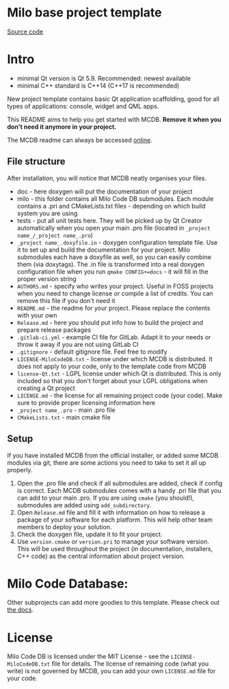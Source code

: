 # Milo base project template

[Source code](https://github.com/milosolutions/newprojecttemplate)

# Intro

* minimal Qt version is Qt 5.9. Recommended: newest available
* minimal C++ standard is C++14 (C++17 is recommended)

New project template contains basic Qt application scaffolding, good for
all types of applications: console, widget and QML apps.

This README aims to help you get started with MCDB.
**Remove it when you don't need it anymore in your project.**

The MCDB readme can always be accessed
[online](https://github.com/milosolutions/mwizardtemplate/blob/master/README.md).

## File structure

After installation, you will notice that MCDB neatly organises your files.

* doc - here doxygen will put the documentation of your project
* milo - this folder contains all Milo Code DB submodules. Each module contains
a .pri and CMakeLists.txt files - depending on which build system you are using
* tests - put all unit tests here. They will be picked up by Qt Creator
automatically when you open your main .pro file
(located in `_project name_/_project name_.pro`)
* `_project name_.doxyfile.in` - doxygen configuration template file. Use it to
set up and build the documentation for your project. Milo submodules each have a
doxyfile as well, so you can easily combine them (via doxytags).
The .in file is transformed into a real doxygen configuration file when you run
`qmake CONFIG+=docs` - it will fill in the proper version string
* `AUTHORS.md` - specify who writes your project. Useful in FOSS projects when
you need to change license or compile a list of credits. You can remove this
file if you don't need it
* `README.md` - the readme for your project. Please replace the contents
with your own
* `Release.md` - here you should put info how to build the project and prepare
release packages
* `.gitlab-ci.yml` - example CI file for GitLab. Adapt it to your needs or throw
it away if you are not using GitLab CI
* `.gitignore` - default gitignore file. Feel free to modify
* `LICENSE-MiloCodeDB.txt` - license under which MCDB is distributed. It does
not apply to your code, only to the template code from MCDB
* `license-Qt.txt` - LGPL license under which Qt is distributed. This is only
included so that you don't forget about your LGPL obligations when creating a Qt
project
* `LICENSE.md` - the license for all remaining project code (your code). Make
sure to provide proper licensing information here
* `_project name_.pro` - main .pro file
* `CMakeLists.txt` - main cmake file

## Setup

If you have installed MCDB from the official installer, or added some MCDB
modules via git, there are some actions you need to take to set it all up
properly.

1. Open the .pro file and check if all submodules are added, check if config is
correct. Each MCDB submodules comes with a handy .pri file that you can add
to your main .pro. If you are using `cmake` (you should!), submodules are added
using `add_subdirectory`.
2. Open `Release.md` file and fill it with information on how to release a package
of your software for each platform. This will help other team members to deploy
your solution.
3. Check the doxygen file, update it to fit your project.
4. Use `version.cmake` or `version.pri` to manage your software version. This
will be used throughout the project (in documentation, installers, C++ code) as
the central information about project version.

# Milo Code Database:

Other subprojects can add more goodies to this template. Please check out
[the docs](https://docs.milosolutions.com/milo-code-db/milo-qtcreator-wizard/md_doc_subprojects.html).

# License

Milo Code DB is licensed under the MIT License - see the
`LICENSE-MiloCodeDB.txt` file for details. The license of remaining code (what
you write) is not governed by MCDB, you can add your own `LICENSE.md` file for
your code.
